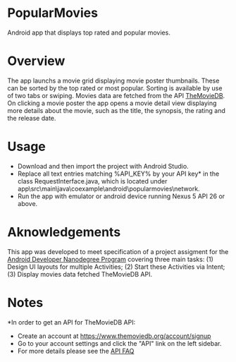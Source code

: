 # PopularMovies

Android app that displays top rated and popular movies. 

# Overview

The app launchs a movie grid displaying movie poster thumbnails.  These can be sorted by the top rated or most popular. Sorting is available by use of two tabs or swiping. Movies data are fetched from the API [TheMovieDB](https://www.themoviedb.org/). On clicking a movie poster the app opens a movie detail view displaying more details about the movie, such as the title, the synopsis, the rating and the release date.

# Usage

- Download and then import the project with Android Studio.
- Replace all text entries matching %API_KEY% by your API key* in the class RequestInterface.java, which is located under app\src\main\java\coexample\android\popularmovies\network.
- Run the app with emulator or android device running Nexus 5 API 26 or above.

# Aknowledgements

This app was developed to meet specification of a project assigment for the [Android Developer Nanodegree Program](https://eu.udacity.com/course/android-developer-nanodegree-by-google--nd801) covering three main tasks: (1) Design UI layouts for multiple Activities; (2) Start these Activities via Intent; (3) Display movies data fetched TheMovieDB API.


# Notes

*In order to get an API for TheMovieDB API:
- Create an account at https://www.themoviedb.org/account/signup
- Go to your account settings and click the "API" link on the left sidebar.
- For more details please see the [API FAQ](https://www.themoviedb.org/faq/api)
